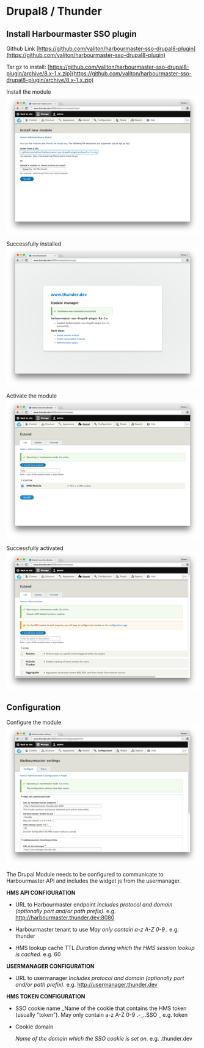 # Drupal8 / Thunder

## Install Harbourmaster SSO plugin

Github Link [https://github.com/valiton/harbourmaster-sso-drupal8-plugin](https://github.com/valiton/harbourmaster-sso-drupal8-plugin)

Tar.gz to install: [https://github.com/valiton/harbourmaster-sso-drupal8-plugin/archive/8.x-1.x.zip](https://github.com/valiton/harbourmaster-sso-drupal8-plugin/archive/8.x-1.x.zip)

Install the module
![Install Module](assets/drupal_install_1.png)

Successfully installed
![Install Module Success](assets/drupal_install_2.png)

Activate the module
![Activate Module](assets/drupal_install_3.png)

Successfully activated
![Active Module Success](assets/drupal_install_4.png)

## Configuration

Configure the module
![](assets/drupal_install_5.png)

The Drupal Module needs to be configured to communicate to Harbourmaster API and includes the widget js from the usermanager.

**HMS API CONFIGURATION**

* URL to Harbourmaster endpoint 
  _Includes protocol and domain \(optionally port and/or path prefix\)._
  e.g. http://harbourmaster.thunder.dev:8080

* Harbourmaster tenant to use
  _May only contain a-z A-Z 0-9 ._
  e.g. thunder

* HMS lookup cache TTL
  _Duration during which the HMS session lookup is cached._
  e.g. 60


**USERMANAGER CONFIGURATION**

* URL to usermanager
  _Includes protocol and domain \(optionally port and/or path prefix\)._
  e.g. http://usermanager.thunder.dev

**HMS TOKEN CONFIGURATION**

* SSO cookie name
  _Name of the cookie that contains the HMS token \(usually "token"\). May only contain a-z A-Z 0-9 .-\_..SSO \_
  e.g. token
* Cookie domain

  _Name of the domain which the SSO cookie is set on._
   e.g. .thunder.dev


